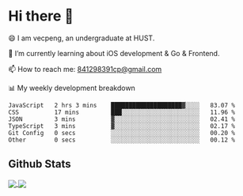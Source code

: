 
# Hi there 👋
😄 I am vecpeng, an undergraduate at HUST.

🌱 I’m currently learning about iOS development & Go & Frontend.

📫 How to reach me: 841298391cp@gmail.com

📊 My weekly development breakdown
<!--START_SECTION:waka-->

```text
JavaScript   2 hrs 3 mins    ████████████████████▓░░░░   83.07 %
CSS          17 mins         ███░░░░░░░░░░░░░░░░░░░░░░   11.96 %
JSON         3 mins          ▓░░░░░░░░░░░░░░░░░░░░░░░░   02.41 %
TypeScript   3 mins          ▓░░░░░░░░░░░░░░░░░░░░░░░░   02.17 %
Git Config   0 secs          ░░░░░░░░░░░░░░░░░░░░░░░░░   00.20 %
Other        0 secs          ░░░░░░░░░░░░░░░░░░░░░░░░░   00.12 %
```

<!--END_SECTION:waka-->

## Github Stats
<a href="https://github.com/anuraghazra/github-readme-stats">
  <img align="center" src="https://github-readme-stats.vercel.app/api?username=vecpeng&count_private=true&hide=stars" />
</a>
<a href="https://github.com/anuraghazra/convoychat">
  <img align="center" src="https://github-readme-stats.vercel.app/api/top-langs/?username=vecpeng&layout=compact" />
</a>
